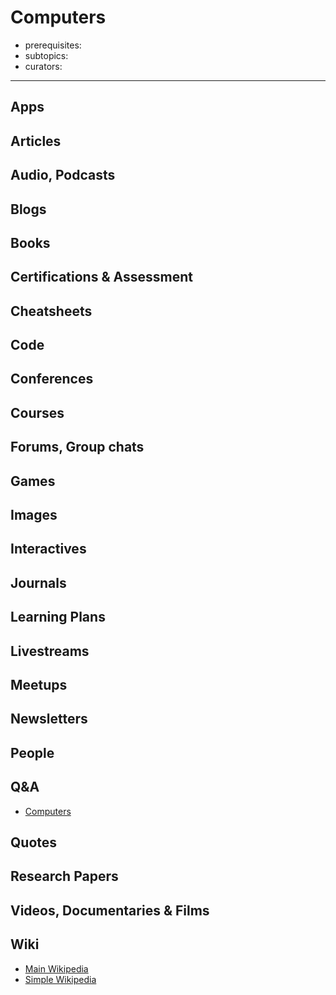 # Computers

- prerequisites:
- subtopics:
- curators:

------

## Apps

## Articles

## Audio, Podcasts

## Blogs

## Books

## Certifications & Assessment

## Cheatsheets

## Code

## Conferences

## Courses

## Forums, Group chats

## Games

## Images

## Interactives

## Journals

## Learning Plans

## Livestreams

## Meetups

## Newsletters

## People

## Q&A

- [Computers](https://www.quora.com/topic/Computers)

## Quotes

## Research Papers

## Videos, Documentaries & Films

## Wiki

- [Main Wikipedia](https://en.wikipedia.org/wiki/Computer)
- [Simple Wikipedia](https://simple.wikipedia.org/wiki/Computer)
